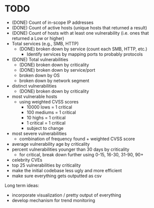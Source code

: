 # TODO

- (DONE) Count of in-scope IP addresses
- (DONE) Count of active hosts (unique hosts that returned a result)
- (DONE) Count of hosts with at least one vulnerability (i.e. ones that returned a Low or higher)
- Total services (e.g., SMB, HTTP)
	- (DONE) broken down by service (count each SMB, HTTP, etc.)
		- Identify services by mapping ports to probably protocols
- (DONE) Total vulnerabilities
	- (DONE) broken down by criticality
	- (DONE) broken down by service/port
	- broken down by OS
	- broken down by network segment
- distinct vulnerabilities
	- (DONE) broken down by criticality
- most vulnerable hosts
	- using weighted CVSS scores
		- 10000 lows = 1 critical
		- 100  mediums = 1 critical
		- 10 highs = 1 critical
		- 1 critical = 1 critical
		- subject to change
- most severe vulnerabilities
	- combination of frequency found + weighted CVSS score
- average vulnerability age by criticality
- percent vulnerabilities younger than 30 days by criticality
	- for critical, break down further using 0-15, 16-30, 31-90, 90+
- celebrity CVEs
- top 25 vulnerabilities by criticality
- make the initial codebase less ugly and more efficient
- make sure everything gets outputted as csv


Long term ideas:
- incorporate visualization / pretty output of everything
- develop mechanism for trend monitoring
